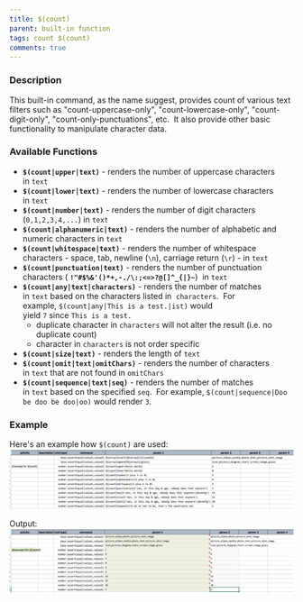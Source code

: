 ```yaml
---
title: $(count)
parent: built-in function
tags: count $(count)
comments: true
---
```



### Description
This built-in command, as the name suggest, provides count of various text filters such as "count-uppercase-only", 
"count-lowercase-only", "count-digit-only", "count-only-punctuations", etc.  It also provide other basic functionality 
to manipulate character data. 


### Available Functions
- **`$(count|upper|text)`** - renders the number of uppercase characters in `text`
- **`$(count|lower|text)`** - renders the number of lowercase characters in `text`
- **`$(count|number|text)`** - renders the number of digit characters (`0,1,2,3,4,...`) in `text`
- **`$(count|alphanumeric|text)`** - renders the number of alphabetic and numeric characters in `text`
- **`$(count|whitespace|text)`** - renders the number of whitespace characters - space, tab, newline (`\n`), 
  carriage return (`\r`) - in `text`
- **`$(count|punctuation|text)`** - renders the number of punctuation characters (
  **`!"#$%&'()*+,-./\:;<=>?@[]^_{|}~`**)  in `text`
- **`$(count|any|text|characters)`** - renders the number of matches in `text` based on the characters listed in 
  `characters`.  For example, `$(count|any|This is a test.|ist)` would yield `7` since `This is a test.` 
	 - duplicate character in `characters` will not alter the result (i.e. no duplicate count)
	 - character in `characters` is not order specific
- **`$(count|size|text)`** - renders the length of `text`
- **`$(count|omit|text|omitChars)`** - renders the number of characters in `text` that are not found in `omitChars`
- **`$(count|sequence|text|seq)`** - renders the number of matches in `text` based on the specified `seq`.  For 
  example, `$(count|sequence|Doo be doo be doo|oo)` would render `3`.


### Example
Here's an example how `$(count)` are used:<br/>
![script](image/$(count)_01.png)

Output:<br/>
![output](image/$(count)_02.png)
